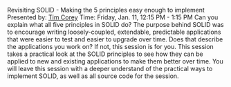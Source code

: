 Revisiting SOLID - Making the 5 principles easy enough to implement
Presented by: [Tim Corey](https://www.codemash.org/speaker-details/?id=1881c98b-0532-476b-906e-3b8c74f4935f)
Time: Friday, Jan. 11, 12:15 PM - 1:15 PM
Can you explain what all five principles in SOLID do? The purpose behind SOLID was to encourage writing loosely-coupled, extendable, predictable applications that were easier to test and easier to upgrade over time. Does that describe the applications you work on? If not, this session is for you. This session takes a practical look at the SOLID principles to see how they can be applied to new and existing applications to make them better over time. You will leave this session with a deeper understand of the practical ways to implement SOLID, as well as all source code for the session.